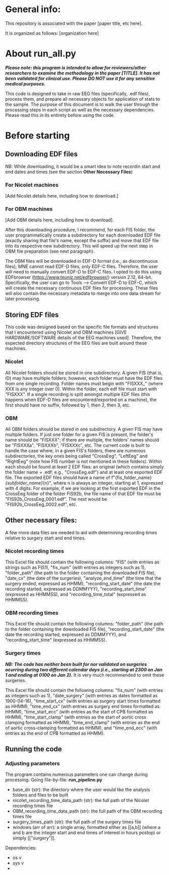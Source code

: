 # General info:
This repository is associated with the paper [paper title, etc here].

It is organized as follows: [organization here]


# About run_all.py
***Please note: this program is intended to allow for reviewers/other researchers to examine the methodology in the paper [TITLE]. It has not been validated for clinical use. Please DO NOT use it for any sensitive medical purposes.***

This code is designed to take in raw EEG files (specifically, .edf files), process them, and prepare all necessary objects for application of stats to the sample. The purpose of this document is to walk the user through the processing steps in each script as well as the necessary dependencies. Please read this in its entirety before using the code.

# Before starting
## Downloading EDF files
NB: While downloading, it would be a smart idea to note recordin start and end dates and times (see the section **Other Necessary Files**)
### For Nicolet machines
[Add Nicolet details here, including how to download.]

### For OBM machines
[Add OBM details here, including how to download].

After this downloading procedure, I recommend, for each FIS folder, the user programmatically create a subdirectory for each downloaded EDF file (exactly sharing that file's name, except the suffix) and move that EDF file into its respective new subdirectory. This will speed up the next step in OBM file preparation (see next paragraph).

The OBM files will be downloaded in EDF-D format (i.e., as discontinuous files); MNE cannot read EDF-D files, only EDF-C files. Therefore, the user will need to manually convert EDF-D to EDF-C files. I opted to do this using EDFbrowser (https://www.teuniz.net/edfbrowser/) version 2.12, 64-bit. Specifically, the user can go to Tools --> Convert EDF-D to EDF-C, which will create the necessary continuous EDF files for processing. These files will also contain the necessary metadata to merge into one data stream for later processing.

## Storing EDF files
This code was designed based on the specific file formats and structures that I encountered using Nicolet and OBM machines [GIVE HARDWARE/SOFTWARE details of the EEG machines used]. Therefore, the expected directory structures of the EEG files are built around these machines.

### Nicolet
All Nicolet folders should be stored in one subdirectory. A given FIS (that is, ID) may have multiple folders; however, each folder must have the EDF files from one single recording. Folder names must begin with "FISXXX_" (where XXX is any integer over 0). Within the folder, each edf file must start with "FISXXX". If a single recording is split amongst multiple EDF files (this happens when EDF-D files are encountered/exported on a machine), the first should have no suffix, followed by 1, then 2, then 3, etc.

### OBM
All OBM folders should be stored in one subdirectory. A given FIS may have multiple folders. If just one folder for a given FIS is present, the folder's name should be "FISXXX"; if there are multiple, the folders' names should be "FISXXXa", "FISXXXb", "FISXXXc", etc. The current code is built to handle the case where, in a given FIS's folders, there are numerous subdirectories, the key ones being called "CrossEeg", "LeftEeg" and "RightEeg" (note how FIS number is not mentioned in these folders). Within each should be found at least 2 EDF files: an original (which contains simply the folder name + .edf; e.g., "CrossEeg.edf") and at least one exported EDF file. The exported EDF files should have a name of f"{fis_folder_name}_{subfolder_name}_{n}", where n is always an integer, starting at 1, expressed with 4 digits. For example, if we are looking at the first exported EDF in the CrossEeg folder of the folder FIS92b, the file name of that EDF file must be "FIS92b_CrossEeg_0001.edf". The next would be "FIS92b_CrossEeg_0002.edf", etc. 

## Other necessary files:
A few more data files are needed to aid with determining recording times relative to surgery start and end times.
### Nicolet recording times
This Excel file should contain the following columns: "FIS" (with entries as strings such as FIS1), "fis_num" (with entries as integers such as 1), "folder_path" (the path to the folder containing the downloaded FIS file), "date_cx" (the date of the surgeries), "analyze_end_time" (the time that the surgery ended, expressed as HHMM), "recording_start_date" (the date the recording started, expressed as DDMMYYY), "recording_start_time" (expressed as HHMMSS), and "recording_time_total" (expressed as HHMMSS).
### OBM recording times
This Excel file should contain the following columns: "folder_path" (the path to the folder containing the downloaded FIS file), "recording_start_date" (the date the recording started, expressed as DDMMYYY), and "recording_start_time" (expressed as HHMMSS).
### Surgery times
***NB: The code has neither been built for nor validated on surgeries ocurring during two different calendar days (i.e., starting at 2300 on Jan 1 and ending at 0100 on Jan 2).*** It is very much recommended to omit these surgeries.

This Excel file should contain the following columns: "fis_num" (with entries as integers such as 1), "date_surgery" (with entries as dates formatted as 1900-04-16), "time_start_cx" (with entries as surgery start times formatted as HHMM), "time_end_cx" (with entries as surgery end times formatted as HHMM), "time_start_ecc" (with entries as the start of CPB formatted as HHMM), "time_start_clamp" (with entries as the start of aortic cross clamping formatted as HHMM), "time_end_clamp" (with entries as the end of aortic cross-clamping formatted as HHMM), and "time_end_ecc" (with entries as the end of CPB formatted as HHMM).

## Running the code
### Adjusting parameters
The program contains numerous parameters one can change during processing. Going file-by-file:
__run_pipeline.py__
- base_dir (str): the directory where the user would like the analysis folders and files to be built
- nicolet_recording_time_data_path (str): the full path of the Nicolet recording times file
- OBM_recording_time_data_path (str): the full path of the OBM recording times file
- surgery_times_path (str): the full path of the surgery times file
- windows (arr of arr): a single array, formatted either as [[a,b]] (where a and b are the integer start and end times of interest in hours postop) or simply [["surgery"]].



Dependencies:
- os v
- sys v
- 
